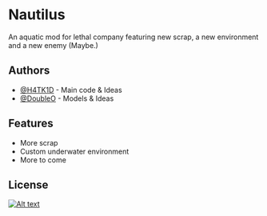 
# Nautilus

An aquatic mod for lethal company featuring new scrap, a new environment and a new enemy (Maybe.)



## Authors

- [@H4TK1D](https://www.github.com/H4TK1D) - Main code & Ideas
- [@DoubleO](https://www.github.com/QWre0) - Models & Ideas


## Features

- More scrap
- Custom underwater environment
- More to come


## License


[![Alt text](https://img.shields.io/badge/license-AGPLv3-pink)](https://github.com/H4TK1D/Nautilus/blob/main/LICENSE)